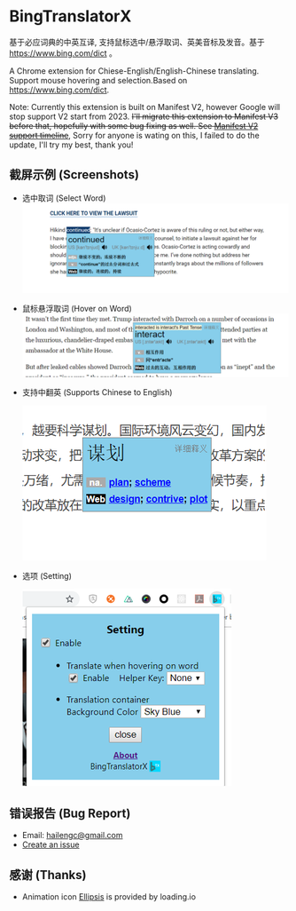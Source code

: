 # BingTranslatorX

基于必应词典的中英互译, 支持鼠标选中/悬浮取词、英美音标及发音。基于 https://www.bing.com/dict 。

A Chrome extension for Chiese-English/English-Chinese translating. Support mouse hovering and selection.Based on https://www.bing.com/dict.

Note: Currently this extension is built on Manifest V2, however Google will stop support V2 start from 2023. ~~I'll migrate this extension to Manifest V3 before that, hopefully with some bug fixing as well.
See [Manifest V2 support timeline](https://developer.chrome.com/docs/extensions/mv3/mv2-sunset/)~~, Sorry for anyone is wating on this, I failed to do the update, I'll try my best, thank you!

## 截屏示例 (Screenshots)

- 选中取词 (Select Word)
  ![select](images/ss/select.png)

* 鼠标悬浮取词 (Hover on Word)
  ![hover](images/ss/hover.png)

- 支持中翻英 (Supports Chinese to English)

  ![c2e](images/ss/c2e.png)

* 选项 (Setting)

  ![setting](images/ss/setting.png)

## 错误报告 (Bug Report)

- Email: hailengc@gmail.com
- [Create an issue](https://github.com/hailengc/BingTranslatorX/issues)

## 感谢 (Thanks)

- Animation icon [Ellipsis](https://loading.io/spinner/custom/279251/) is provided by loading.io
